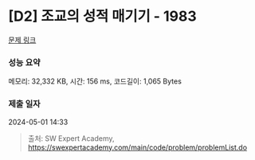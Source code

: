 # [D2] 조교의 성적 매기기 - 1983 

[문제 링크](https://swexpertacademy.com/main/code/problem/problemDetail.do?contestProbId=AV5PwGK6AcIDFAUq) 

### 성능 요약

메모리: 32,332 KB, 시간: 156 ms, 코드길이: 1,065 Bytes

### 제출 일자

2024-05-01 14:33



> 출처: SW Expert Academy, https://swexpertacademy.com/main/code/problem/problemList.do